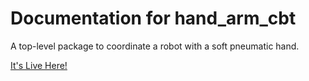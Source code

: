 # Documentation for hand_arm_cbt

A top-level package to coordinate a robot with a soft pneumatic hand.

[It's Live Here!](https://cbteeple.github.io/hand_arm_cbt_docs/)



